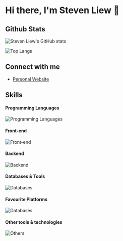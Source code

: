 # Hi there, I'm Steven Liew 👋

## Github Stats

![Steven Liew's GitHub stats](https://github-readme-stats-umber-eight-27.vercel.app/api?username=stevenliew&show_icons=true&theme=solarized-dark&rank_icon=github&include_all_commits=true)

![Top Langs](https://github-readme-stats-umber-eight-27.vercel.app/api/top-langs/?username=stevenliew&layout=donut-vertical)

## Connect with me

- [Personal Website](https://stevenliew.com)

## Skills

#### Programming Languages

![Programming Languages](https://skillicons.dev/icons?i=c,cs,cpp,dotnet,java,php,python,r&theme=dark)

#### Front-end

![Front-end](https://skillicons.dev/icons?i=html,css,tailwind,js,angular,react,gatsby,next,vite,mui&theme=dark)

#### Backend

![Backend](https://skillicons.dev/icons?i=express,nodejs,&theme=dark)

#### Databases & Tools

![Databases](https://skillicons.dev/icons?i=mongo,mysql,firebase,postgres,supabase&theme=dark)

#### Favourite Platforms

![Databases](https://skillicons.dev/icons?i=azure,netlify,vercel,heroku,cloudflare,replit&theme=dark)

#### Other tools & technologies

![Others](https://skillicons.dev/icons?i=git,github,gitlab,figma,docker,discordjs,prisma,grafana,vscode,obsidian&theme=dark)

<!--
**StevenLiew/StevenLiew** is a ✨ _special_ ✨ repository because its `README.md` (this file) appears on your GitHub profile.

Here are some ideas to get you started:

- 🔭 I’m currently working on ...
- 🌱 I’m currently learning ...
- 👯 I’m looking to collaborate on ...
- 🤔 I’m looking for help with ...
- 💬 Ask me about ...
- 📫 How to reach me: ...
- 😄 Pronouns: ...
- ⚡ Fun fact: ...
-->
